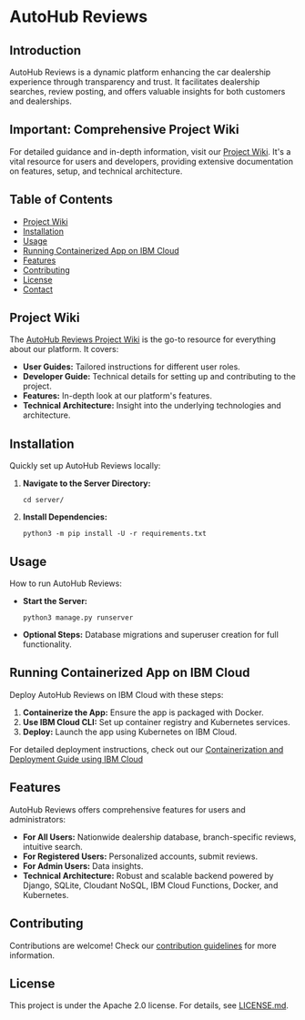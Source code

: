 # AutoHub Reviews

## Introduction
AutoHub Reviews is a dynamic platform enhancing the car dealership experience through transparency and trust. It facilitates dealership searches, review posting, and offers valuable insights for both customers and dealerships.

## **Important:** Comprehensive Project Wiki
For detailed guidance and in-depth information, visit our [Project Wiki](https://github.com/YutingLi2001/AutoHub-Reviews-Platform/wiki). It's a vital resource for users and developers, providing extensive documentation on features, setup, and technical architecture.

## Table of Contents
- [Project Wiki](#project-wiki)
- [Installation](#installation)
- [Usage](#usage)
- [Running Containerized App on IBM Cloud](#running-containerized-app-on-ibm-cloud)
- [Features](#features)
- [Contributing](#contributing)
- [License](#license)
- [Contact](#contact)

## Project Wiki
The [AutoHub Reviews Project Wiki](https://github.com/YutingLi2001/AutoHub-Reviews-Platform/wiki) is the go-to resource for everything about our platform. It covers:
- **User Guides:** Tailored instructions for different user roles.
- **Developer Guide:** Technical details for setting up and contributing to the project.
- **Features:** In-depth look at our platform's features.
- **Technical Architecture:** Insight into the underlying technologies and architecture.

## Installation
Quickly set up AutoHub Reviews locally:
1. **Navigate to the Server Directory:**
   ```
   cd server/
   ```
2. **Install Dependencies:**
   ```
   python3 -m pip install -U -r requirements.txt
   ```

## Usage
How to run AutoHub Reviews:
- **Start the Server:**
  ```
  python3 manage.py runserver
  ```
- **Optional Steps:** Database migrations and superuser creation for full functionality.

## Running Containerized App on IBM Cloud
Deploy AutoHub Reviews on IBM Cloud with these steps:
1. **Containerize the App:** Ensure the app is packaged with Docker.
2. **Use IBM Cloud CLI:** Set up container registry and Kubernetes services.
3. **Deploy:** Launch the app using Kubernetes on IBM Cloud.

For detailed deployment instructions, check out our [Containerization and Deployment Guide using IBM Cloud](https://github.com/YutingLi2001/AutoHub-Reviews-Platform/wiki/Developer-Guide/#containerization-and-deployment-guide-using-ibm-cloud)

## Features
AutoHub Reviews offers comprehensive features for users and administrators:
- **For All Users:** Nationwide dealership database, branch-specific reviews, intuitive search.
- **For Registered Users:** Personalized accounts, submit reviews.
- **For Admin Users:** Data insights.
- **Technical Architecture:** Robust and scalable backend powered by Django, SQLite, Cloudant NoSQL, IBM Cloud Functions, Docker, and Kubernetes.

## Contributing
Contributions are welcome! Check our [contribution guidelines](CONTRIBUTING.md) for more information.

## License
This project is under the Apache 2.0 license. For details, see [LICENSE.md](LICENSE.md).


